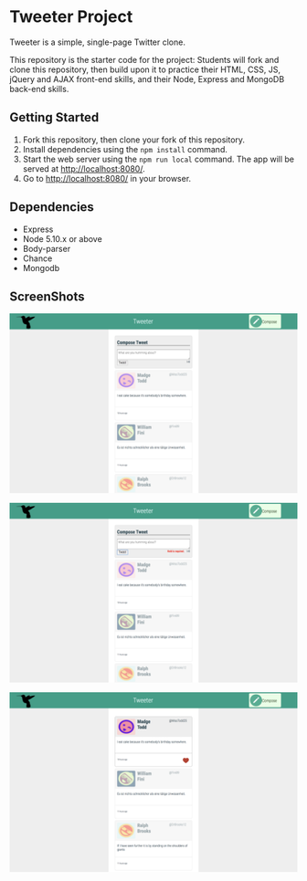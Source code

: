 # Tweeter Project

Tweeter is a simple, single-page Twitter clone.

This repository is the starter code for the project: Students will fork and clone this repository, then build upon it to practice their HTML, CSS, JS, jQuery and AJAX front-end skills, and their Node, Express and MongoDB back-end skills.

## Getting Started

1. Fork this repository, then clone your fork of this repository.
2. Install dependencies using the `npm install` command.
3. Start the web server using the `npm run local` command. The app will be served at <http://localhost:8080/>.
4. Go to <http://localhost:8080/> in your browser.

## Dependencies
- Express
- Node 5.10.x or above
- Body-parser
- Chance
- Mongodb

## ScreenShots
!["Sreenshot of index page"](https://github.com/linyh0207/tweeter/blob/master/docs/Index.png?raw=true)

!["Sreenshot of error Message"](https://github.com/linyh0207/tweeter/blob/master/docs/errorMessage.png?raw=true)

!["Sreenshot of like Buttom"](https://github.com/linyh0207/tweeter/blob/master/docs/heartButtom.png?raw=true)